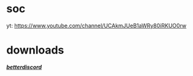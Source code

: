 soc
=====================
yt: https://www.youtube.com/channel/UCAkmJUeB1aWRy80iRKUO0rw

downloads
=====================
[***betterdiscord***](https://betterdiscord.net/home/)
